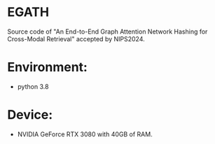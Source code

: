 # EGATH
Source code of "An End-to-End Graph Attention Network Hashing for Cross-Modal Retrieval" accepted by NIPS2024.
# Environment:
 - python 3.8
# Device:
 - NVIDIA GeForce RTX 3080 with 40GB of RAM.

